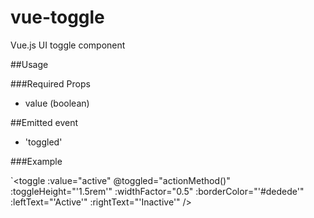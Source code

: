 # vue-toggle
Vue.js UI toggle component

##Usage

###Required Props
- value (boolean)

##Emitted event
- 'toggled'

###Example

`<toggle :value="active" 
@toggled="actionMethod()" 
:toggleHeight="'1.5rem'" 
:widthFactor="0.5" 
:borderColor="'#dedede'"
:leftText="'Active'"
:rightText="'Inactive'"
/>


